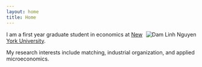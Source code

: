 ```yaml
---
layout: home
title: Home
---
```


<img src="https://dlinh-n.github.io/f/img/dam_linh_nguyen.jpeg" alt = "Dam Linh Nguyen"
style="float:right; padding: 0px 0px 0px 4px">  

I am a first year graduate student in economics at
<a href="https://as.nyu.edu/content/nyu-as/as/departments/econ.html" target="_blank" rel="noopener noreferrer">New York University</a>.

My research interests include matching, industrial organization, and applied microeconomics.